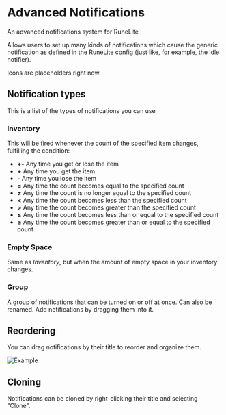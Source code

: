 # Advanced Notifications

An advanced notifications system for RuneLite

Allows users to set up many kinds of notifications which
cause the generic notification as defined in the RuneLite config (just
like, for example, the idle notifier).

Icons are placeholders right now.

## Notification types

This is a list of the types of notifications you can use

### Inventory

This will be fired whenever the count of the specified item changes,
fulfilling the condition:

* **+-** Any time you get or lose the item
* **+** Any time you get the item
* **-** Any time you lose the item
* **=** Any time the count becomes equal to the specified count
* **≠** Any time the count is no longer equal to the specified count
* **<** Any time the count becomes less than the specified count
* **>** Any time the count becomes greater than the specified count
* **≤** Any time the count becomes less than or equal to the specified
  count
* **≥** Any time the count becomes greater than or equal to the
  specified count

### Empty Space

Same as *Inventory*, but when the amount of empty space in your
inventory changes.

### Group

A group of notifications that can be turned on or off at once. Can also
be renamed. Add notifications by dragging them into it.

## Reordering

You can drag notifications by their title to reorder and organize them.

![Example](https://i.imgur.com/hgwMLUS.gif)

## Cloning

Notifications can be cloned by right-clicking their title and selecting "Clone".
